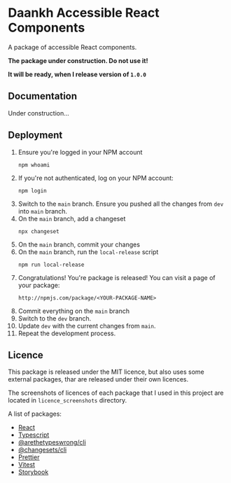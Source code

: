 # Daankh Accessible React Components

A package of accessible React components.

**The package under construction. Do not use it!**

**It will be ready, when I release version of `1.0.0`**

## Documentation

Under construction...

## Deployment

1. Ensure you're logged in your NPM account
   ```
   npm whoami
   ```
2. If you're not authenticated, log on your NPM account:
   ```
   npm login
   ```
3. Switch to the `main` branch. Ensure you pushed all the changes from `dev` into `main` branch.
4. On the `main` branch, add a changeset
   ```
   npx changeset
   ```
5. On the `main` branch, commit your changes
6. On the `main` branch, run the `local-release` script
   ```
   npm run local-release
   ```
7. Congratulations! You're package is released! You can visit a page of your package:
   ```
   http://npmjs.com/package/<YOUR-PACKAGE-NAME>
   ```
8. Commit everything on the `main` branch
9. Switch to the `dev` branch.
10. Update `dev` with the current changes from `main`.
11. Repeat the development process.

## Licence

This package is released under the MIT licence, but also uses some external packages, thar are released under their own
licences.

The screenshots of licences of each package that I used in this project are located in `licence_screenshots` directory.

A list of packages:

- [React](https://www.npmjs.com/package/react)
- [Typescript](https://www.npmjs.com/package/typescript)
- [@arethetypeswrong/cli](https://www.npmjs.com/package/@arethetypeswrong/cli)
- [@changesets/cli](https://www.npmjs.com/package/@changesets/cli)
- [Prettier](https://www.npmjs.com/package/prettier)
- [Vitest](http://npmjs.com/package/vitest)
- [Storybook](https://www.npmjs.com/package/storybook)
